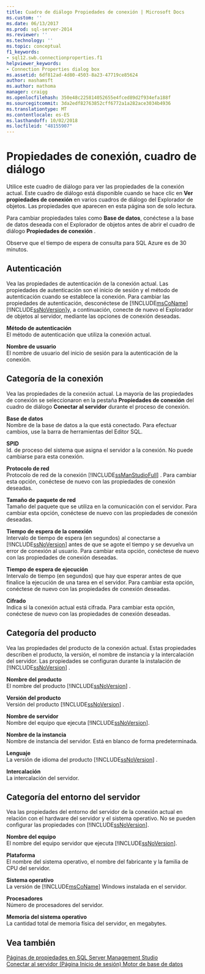 ```yaml
---
title: Cuadro de diálogo Propiedades de conexión | Microsoft Docs
ms.custom: ''
ms.date: 06/13/2017
ms.prod: sql-server-2014
ms.reviewer: ''
ms.technology: ''
ms.topic: conceptual
f1_keywords:
- sql12.swb.connectionproperties.f1
helpviewer_keywords:
- Connection Properties dialog box
ms.assetid: 6df812ad-4d80-4503-8a23-47719ce85624
author: mashamsft
ms.author: mathoma
manager: craigg
ms.openlocfilehash: 350e48c225814052655e4fced89d2f934efa188f
ms.sourcegitcommit: 3da2edf82763852cff6772a1a282ace3034b4936
ms.translationtype: MT
ms.contentlocale: es-ES
ms.lasthandoff: 10/02/2018
ms.locfileid: "48155907"
---
```

# <a name="connection-properties-dialog-box"></a>Propiedades de conexión, cuadro de diálogo
  Utilice este cuadro de diálogo para ver las propiedades de la conexión actual. Este cuadro de diálogo está disponible cuando se hace clic en **Ver propiedades de conexión** en varios cuadros de diálogo del Explorador de objetos. Las propiedades que aparecen en esta página son de solo lectura.  
  
 Para cambiar propiedades tales como **Base de datos**, conéctese a la base de datos deseada con el Explorador de objetos antes de abrir el cuadro de diálogo **Propiedades de conexión** .  
  
 Observe que el tiempo de espera de consulta para SQL Azure es de 30 minutos.  
  
## <a name="authentication"></a>Autenticación  
 Vea las propiedades de autenticación de la conexión actual. Las propiedades de autenticación son el inicio de sesión y el método de autenticación cuando se establece la conexión. Para cambiar las propiedades de autenticación, desconéctese de [!INCLUDE[msCoName](../includes/msconame-md.md)] [!INCLUDE[ssNoVersion](../includes/ssnoversion-md.md)]y, a continuación, conecte de nuevo el Explorador de objetos al servidor, mediante las opciones de conexión deseadas.  
  
 **Método de autenticación**  
 El método de autenticación que utiliza la conexión actual.  
  
 **Nombre de usuario**  
 El nombre de usuario del inicio de sesión para la autenticación de la conexión.  
  
## <a name="connection-category"></a>Categoría de la conexión  
 Vea las propiedades de la conexión actual. La mayoría de las propiedades de conexión se seleccionaron en la pestaña **Propiedades de conexión** del cuadro de diálogo **Conectar al servidor** durante el proceso de conexión.  
  
 **Base de datos**  
 Nombre de la base de datos a la que está conectado. Para efectuar cambios, use la barra de herramientas del Editor SQL.  
  
 **SPID**  
 Id. de proceso del sistema que asigna el servidor a la conexión. No puede cambiarse para esta conexión.  
  
 **Protocolo de red**  
 Protocolo de red de la conexión [!INCLUDE[ssManStudioFull](../includes/ssmanstudiofull-md.md)] . Para cambiar esta opción, conéctese de nuevo con las propiedades de conexión deseadas.  
  
 **Tamaño de paquete de red**  
 Tamaño del paquete que se utiliza en la comunicación con el servidor. Para cambiar esta opción, conéctese de nuevo con las propiedades de conexión deseadas.  
  
 **Tiempo de espera de la conexión**  
 Intervalo de tiempo de espera (en segundos) al conectarse a [!INCLUDE[ssNoVersion](../includes/ssnoversion-md.md)] antes de que se agote el tiempo y se devuelva un error de conexión al usuario. Para cambiar esta opción, conéctese de nuevo con las propiedades de conexión deseadas.  
  
 **Tiempo de espera de ejecución**  
 Intervalo de tiempo (en segundos) que hay que esperar antes de que finalice la ejecución de una tarea en el servidor. Para cambiar esta opción, conéctese de nuevo con las propiedades de conexión deseadas.  
  
 **Cifrado**  
 Indica si la conexión actual está cifrada. Para cambiar esta opción, conéctese de nuevo con las propiedades de conexión deseadas.  
  
## <a name="product-category"></a>Categoría del producto  
 Vea las propiedades del producto de la conexión actual. Estas propiedades describen el producto, la versión, el nombre de instancia y la intercalación del servidor. Las propiedades se configuran durante la instalación de [!INCLUDE[ssNoVersion](../includes/ssnoversion-md.md)] .  
  
 **Nombre del producto**  
 El nombre del producto [!INCLUDE[ssNoVersion](../includes/ssnoversion-md.md)] .  
  
 **Versión del producto**  
 Versión del producto [!INCLUDE[ssNoVersion](../includes/ssnoversion-md.md)] .  
  
 **Nombre de servidor**  
 Nombre del equipo que ejecuta [!INCLUDE[ssNoVersion](../includes/ssnoversion-md.md)].  
  
 **Nombre de la instancia**  
 Nombre de instancia del servidor. Está en blanco de forma predeterminada.  
  
 **Lenguaje**  
 La versión de idioma del producto [!INCLUDE[ssNoVersion](../includes/ssnoversion-md.md)] .  
  
 **Intercalación**  
 La intercalación del servidor.  
  
## <a name="server-environment-category"></a>Categoría del entorno del servidor  
 Vea las propiedades del entorno del servidor de la conexión actual en relación con el hardware del servidor y el sistema operativo. No se pueden configurar las propiedades con [!INCLUDE[ssNoVersion](../includes/ssnoversion-md.md)].  
  
 **Nombre del equipo**  
 El nombre del equipo servidor que ejecuta [!INCLUDE[ssNoVersion](../includes/ssnoversion-md.md)].  
  
 **Plataforma**  
 El nombre del sistema operativo, el nombre del fabricante y la familia de CPU del servidor.  
  
 **Sistema operativo**  
 La versión de [!INCLUDE[msCoName](../includes/msconame-md.md)] Windows instalada en el servidor.  
  
 **Procesadores**  
 Número de procesadores del servidor.  
  
 **Memoria del sistema operativo**  
 La cantidad total de memoria física del servidor, en megabytes.  
  
## <a name="see-also"></a>Vea también  
 [Páginas de propiedades en SQL Server Management Studio](../ssms/property-pages-in-sql-server-management-studio.md)   
 [Conectar al servidor &#40;Página Inicio de sesión&#41; Motor de base de datos](../ssms/f1-help/connect-to-server-login-page-database-engine.md)  
  
  
